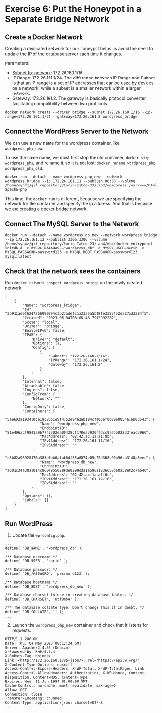 # Exercise 6: Put the Honeypot in a Separate Bridge Network

## Create a Docker Network

Creating a dedicated network for our honeypot helps us avoid the need to update the IP of the database server each time it changes.

Parameters:
  - [Subnet for network](https://docs.docker.com/engine/reference/commandline/network_create/): 172.26.160.1/16
  - IP Range: 172.26.161.1/24. The difference between IP Range and Subnet is that an IP range is a set of IP addresses that can be used by devices on a network, while a subnet is a smaller network within a larger network.
  - Gateway: 172.26.161.2. The gateway is basically protocol converter, facilitating compatibility between two protocols.

```
docker network create --driver bridge --subnet 172.26.160.1/16 --ip-range=172.26.161.1/24 --gateway=172.26.161.2 wordpress_bridge
```

## Connect the WordPress Server to the Network

We can use a new name for the wordpress container, like `wordpress_php_new`.

To use the same name, we must first stop the old container, `docker stop wordpress_php`, and rename it, so it is not lost: `docker rename wordpress_php wordpress_php_old`.

```
docker run --detach --name wordpress_php_new --network wordpress_bridge --ip 172.26.161.11 --publish 80:80 --volume /home/syn4z/git_repository/Sorin-Iatco-23/Lab2/wordpress:/var/www/html apache-php
```

This time, the `docker run` is different, because we are specifying the network for the container and specify the ip address. And that is because we are creating a docker bridge network.

## Connect The MySQL Server to the Network

```
docker run --detach --name wordpress_db_new --network wordpress_bridge --ip 172.26.161.12 --publish 3306:3306 --volume /home/syn4z/git_repository/Sorin-Iatco-23/Lab4/db:/docker-entrypoint-initdb.d -e MYSQL_DATABASE="wordpress_db" -e MYSQL_USER=sorin -e MYSQL_PASSWORD=password123 -e MYSQL_ROOT_PASSWORD=password123 mysql:latest
```

## Check that the network sees the containers

Run `docker network inspect wordpress_bridge` on the newly created network:

```
[
    {
        "Name": "wordpress_bridge",
        "Id": "2b911adef62d7266990994c3b23adefc1a33a6a5b28fe332c452ea27ad3384f5",
        "Created": "2023-05-04T08:06:48.790299228Z",
        "Scope": "local",
        "Driver": "bridge",
        "EnableIPv6": false,
        "IPAM": {
            "Driver": "default",
            "Options": {},
            "Config": [
                {
                    "Subnet": "172.26.160.1/16",
                    "IPRange": "172.26.161.1/24",
                    "Gateway": "172.26.161.2"
                }
            ]
        },
        "Internal": false,
        "Attachable": false,
        "Ingress": false,
        "ConfigFrom": {
            "Network": ""
        },
        "ConfigOnly": false,
        "Containers": {
            "5ae603a193410ce19c86b1e5f4152e9462ab194cf0066f0b29e0054616b03543": {
                "Name": "wordpress_php_new",
                "EndpointID": "81e496acf9801a967745502ea00428cf178ea3930ffdcc9aabb02233feac3966",
                "MacAddress": "02:42:ac:1a:a1:0b",
                "IPv4Address": "172.26.161.11/16",
                "IPv6Address": ""
            },
            "c3b82a98928470a383e7bb0afab6df35a0074e05c72d368e90b96ca3148a5eec": {
                "Name": "wordpress_db_new",
                "EndpointID": "a601c34a30ab014c86079550286de9299dda1a596a1836657de0a58e82c7ab46",
                "MacAddress": "02:42:ac:1a:a1:0c",
                "IPv4Address": "172.26.161.12/16",
                "IPv6Address": ""
            }
        },
        "Options": {},
        "Labels": {}
    }
]
```

## Run WordPress

1. Update the `wp-config.php`.

```
...
define( 'DB_NAME', 'wordpress_db' );

/** Database username */
define( 'DB_USER', 'sorin' );

/** Database password */
define( 'DB_PASSWORD', 'password123' );

/** Database hostname */
define( 'DB_HOST', 'wordpress_db_new' );

/** Database charset to use in creating database tables. */
define( 'DB_CHARSET', 'utf8mb4' );

/** The database collate type. Don't change this if in doubt. */
define( 'DB_COLLATE', '' );
...
```

2. Launch the `wordpress_php_new` container and check that it listens for requests.

```
HTTP/1.1 200 OK
Date: Thu, 04 May 2023 08:12:24 GMT
Server: Apache/2.4.56 (Debian)
X-Powered-By: PHP/8.2.4
X-Robots-Tag: noindex
Link: <http://172.26.160.1/wp-json/>; rel="https://api.w.org/"
X-Content-Type-Options: nosniff
Access-Control-Expose-Headers: X-WP-Total, X-WP-TotalPages, Link
Access-Control-Allow-Headers: Authorization, X-WP-Nonce, Content-Disposition, Content-MD5, Content-Type
Expires: Wed, 11 Jan 1984 05:00:00 GMT
Cache-Control: no-cache, must-revalidate, max-age=0
Allow: GET
Connection: close
Transfer-Encoding: chunked
Content-Type: application/json; charset=UTF-8
...
```